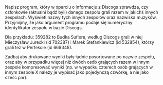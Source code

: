 Napisz program, który w oparciu o informacje z Discogs sprawdza, czy członkowie (aktualni bądź byli) danego zespołu grali razem w jakichś innych zespołach. Wyświetl nazwy tych innych zespołów oraz nazwiska muzyków. Przyjmijmy, że jako argument programu podaje się numeryczny identyfikator zespołu w bazie Discogs.

Dla przykładu: 359282 to Budka Suflera, według Discogs grali w niej Mieczysław Jurecki (id 702387) i Marek Stefankiewicz (id 532854), którzy grali też w Perfekcie (id 669348).

Zadbaj aby drukowane wyniki były ładnie posortowane po nazwie zespołu, oraz aby w przypadku więcej niż dwóch osób grających razem w innym zespole kompresować wyniki (np. w wypadku czterech osób grających w innym zespole X należy je wypisać jako pojedynczą czwórkę, a nie jako sześć par).
